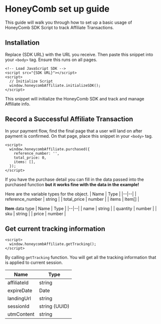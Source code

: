 # HoneyComb set up guide
This guide will walk you through how to set up a basic usage of HoneyComb SDK Script to track Affiliate Transactions.

## Installation

Replace {SDK URL} with the URL you receive. Then paste this snippet into your `<body>` tag. Ensure this runs on all pages.

    <!-- Load JavaScript SDK -->
    <script src="{SDK URL}"></script>
    <script>
      // Initialize Script
      window.honeycombAffiliate.initializeSDK();
    </script>
This snippet will initialize the HoneyComb SDK and track and manage Affiliate info.

## Record a Successful Affiliate Transaction

In your payment flow, find the final page that a user will land on after payment is confirmed. On that page, place this snippet in your `<body>` tag.

    <script>
      window.honeycombAffiliate.purchased({
		reference_number: '',
		total_price: 0,
		items: [],
	  });
    </script>

If you have the purchase detail you can fill in the data passed into the purchased function **but it works fine with the data in the example!**

Here are the variable types for the object.
| Name | Type |
|--|--|
| reference_number | string |
| total_price | number |
| items | Item[] |

**Item** data type
| Name | Type |
|--|--|
| name | string |
| quantity | number |
| sku | string |
| price | number |

## Get current tracking information
    <script>
      window.honeycombAffiliate.getTracking();
    </script>

By calling `getTracking` function. You will get all the tracking information that is applied to current session.

| Name | Type |
|--|--|
| affiliateId | string |
| expireDate | Date |
| landingUrl | string |
| sessionId | string (UUID) |
| utmContent | string |
